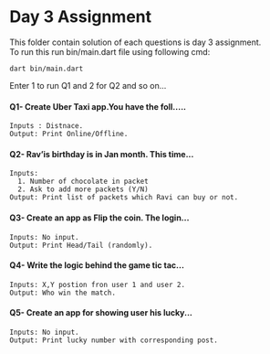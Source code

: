 # Day 3 Assignment
This folder contain solution of each questions is day 3 assignment.
<br>To run this run bin/main.dart file using following cmd:
```
dart bin/main.dart
```

Enter 1 to run Q1 and 2 for Q2 and so on...

#### Q1- Create Uber Taxi app.You have the foll.....
```
Inputs : Distnace.
Output: Print Online/Offline.
```
#### Q2- Rav’is birthday is in Jan month. This time...
```
Inputs: 
  1. Number of chocolate in packet
  2. Ask to add more packets (Y/N) 
Output: Print list of packets which Ravi can buy or not.
```
#### Q3- Create an app as Flip the coin. The login...
```
Inputs: No input.
Output: Print Head/Tail (randomly).
```
#### Q4- Write the logic behind the game tic tac...
```
Inputs: X,Y postion fron user 1 and user 2.
Output: Who win the match.
```
#### Q5- Create an app for showing user his lucky...
```
Inputs: No input.
Output: Print lucky number with corresponding post. 
```
